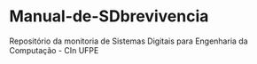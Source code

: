 # Manual-de-SDbrevivencia
Repositório da monitoria de Sistemas Digitais para Engenharia da Computação - CIn UFPE
